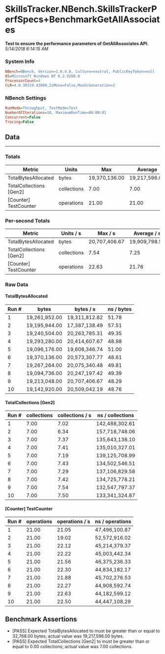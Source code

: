 ﻿# SkillsTracker.NBench.SkillsTrackerPerfSpecs+BenchmarkGetAllAssociates
__Test to ensure the performance parameters of GetAllAssociates API.__
_5/14/2018 6:14:15 AM_
### System Info
```ini
NBench=NBench, Version=1.0.4.0, Culture=neutral, PublicKeyToken=null
OS=Microsoft Windows NT 6.2.9200.0
ProcessorCount=4
CLR=4.0.30319.42000,IsMono=False,MaxGcGeneration=2
```

### NBench Settings
```ini
RunMode=Throughput, TestMode=Test
NumberOfIterations=10, MaximumRunTime=00:00:01
Concurrent=False
Tracing=False
```

## Data
-------------------

### Totals
|          Metric |           Units |             Max |         Average |             Min |          StdDev |
|---------------- |---------------- |---------------- |---------------- |---------------- |---------------- |
|TotalBytesAllocated |           bytes |   19,370,136.00 |   19,217,596.00 |   19,094,736.00 |       88,102.88 |
|TotalCollections [Gen2] |     collections |            7.00 |            7.00 |            7.00 |            0.00 |
|[Counter] TestCounter |      operations |           21.00 |           21.00 |           21.00 |            0.00 |

### Per-second Totals
|          Metric |       Units / s |         Max / s |     Average / s |         Min / s |      StdDev / s |
|---------------- |---------------- |---------------- |---------------- |---------------- |---------------- |
|TotalBytesAllocated |           bytes |   20,707,406.67 |   19,909,798.55 |   17,387,138.49 |      987,092.87 |
|TotalCollections [Gen2] |     collections |            7.54 |            7.25 |            6.34 |            0.36 |
|[Counter] TestCounter |      operations |           22.63 |           21.76 |           19.02 |            1.07 |

### Raw Data
#### TotalBytesAllocated
|           Run # |           bytes |       bytes / s |      ns / bytes |
|---------------- |---------------- |---------------- |---------------- |
|               1 |   19,261,952.00 |   19,311,812.82 |           51.78 |
|               2 |   19,195,944.00 |   17,387,138.49 |           57.51 |
|               3 |   19,240,504.00 |   20,263,785.31 |           49.35 |
|               4 |   19,293,280.00 |   20,414,607.67 |           48.98 |
|               5 |   19,096,176.00 |   19,608,346.74 |           51.00 |
|               6 |   19,370,136.00 |   20,573,307.77 |           48.61 |
|               7 |   19,267,264.00 |   20,075,340.48 |           49.81 |
|               8 |   19,094,736.00 |   20,247,197.42 |           49.39 |
|               9 |   19,213,048.00 |   20,707,406.67 |           48.29 |
|              10 |   19,142,920.00 |   20,509,042.19 |           48.76 |

#### TotalCollections [Gen2]
|           Run # |     collections | collections / s |ns / collections |
|---------------- |---------------- |---------------- |---------------- |
|               1 |            7.00 |            7.02 |  142,488,302.61 |
|               2 |            7.00 |            6.34 |  157,718,748.06 |
|               3 |            7.00 |            7.37 |  135,643,138.10 |
|               4 |            7.00 |            7.41 |  135,010,327.01 |
|               5 |            7.00 |            7.19 |  139,125,708.99 |
|               6 |            7.00 |            7.43 |  134,502,546.51 |
|               7 |            7.00 |            7.29 |  137,106,829.58 |
|               8 |            7.00 |            7.42 |  134,725,778.21 |
|               9 |            7.00 |            7.54 |  132,547,797.37 |
|              10 |            7.00 |            7.50 |  133,341,324.87 |

#### [Counter] TestCounter
|           Run # |      operations |  operations / s | ns / operations |
|---------------- |---------------- |---------------- |---------------- |
|               1 |           21.00 |           21.05 |   47,496,100.87 |
|               2 |           21.00 |           19.02 |   52,572,916.02 |
|               3 |           21.00 |           22.12 |   45,214,379.37 |
|               4 |           21.00 |           22.22 |   45,003,442.34 |
|               5 |           21.00 |           21.56 |   46,375,236.33 |
|               6 |           21.00 |           22.30 |   44,834,182.17 |
|               7 |           21.00 |           21.88 |   45,702,276.53 |
|               8 |           21.00 |           22.27 |   44,908,592.74 |
|               9 |           21.00 |           22.63 |   44,182,599.12 |
|              10 |           21.00 |           22.50 |   44,447,108.29 |


## Benchmark Assertions

* [PASS] Expected TotalBytesAllocated to must be greater than or equal to 32,768.00 bytes; actual value was 19,217,596.00 bytes.
* [PASS] Expected TotalCollections [Gen2] to must be greater than or equal to 0.00 collections; actual value was 7.00 collections.

